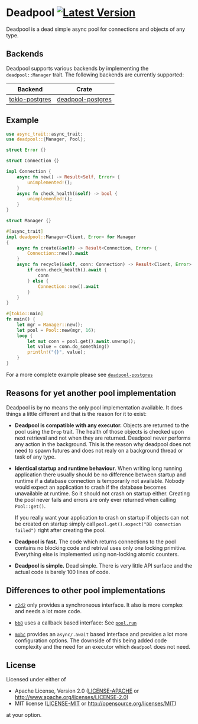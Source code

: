 # Deadpool [![Latest Version](https://img.shields.io/crates/v/deadpool.svg)](https://crates.io/crates/deadpool)

Deadpool is a dead simple async pool for connections and objects
of any type.

## Backends

Deadpool supports various backends by implementing the `deadpool::Manager`
trait. The following backends are currently supported:

Backend                                                     | Crate
----------------------------------------------------------- | -----
[tokio-postgres](https://crates.io/crates/tokio-postrges)   | [deadpool-postgres](https://crates.io/crates/deadpool-postgres)

## Example

```rust
use async_trait::async_trait;
use deadpool::{Manager, Pool};

struct Error {}

struct Connection {}

impl Connection {
    async fn new() -> Result<Self, Error> {
        unimplemented!();
    }
    async fn check_health(&self) -> bool {
        unimplemented!();
    }
}

struct Manager {}

#[async_trait]
impl deadpool::Manager<Client, Error> for Manager
{
    async fn create(&self) -> Result<Connection, Error> {
        Connection::new().await
    }
    async fn recycle(&self, conn: Connection) -> Result<Client, Error> {
        if conn.check_health().await {
            conn
        } else {
            Connection::new().await
        }
    }
}

#[tokio::main]
fn main() {
    let mgr = Manager::new();
    let pool = Pool::new(mgr, 16);
    loop {
        let mut conn = pool.get().await.unwrap();
        let value = conn.do_something()
        println!("{}", value);
    }
}
```

For a more complete example please see
[`deadpool-postgres`](https://crates.io/crates/deadpool-postgres)

## Reasons for yet another pool implementation

Deadpool is by no means the only pool implementation available. It does
things a little different and that is the reason for it to exist:

* **Deadpool is compatible with any executor.** Objects are returned to the
  pool using the `Drop` trait. The health of those objects is checked upon
  next retrieval and not when they are returned. Deadpool never performs any
  action in the background. This is the reason why deadpool does not need
  to spawn futures and does not realy on a background thread or task of any
  type.

* **Identical startup and runtime behaviour**. When writing long running
  application there usually should be no difference between startup and
  runtime if a database connection is temporarily not available. Nobody
  would expect an application to crash if the database becomes unavailable
  at runtime. So it should not crash on startup either. Creating the pool
  never fails and errors are only ever returned when calling `Pool::get()`.

  If you really want your application to crash on startup if objects can
  not be created on startup simply call
  `pool.get().expect("DB connection failed")` right after creating the pool.

* **Deadpool is fast.** The code which returns connections to the pool
  contains no blocking code and retrival uses only one locking primitive.
  Everything else is implemented using non-locking atomic counters.

* **Deadpool is simple.** Dead simple. There is very little API surface and
  the actual code is barely 100 lines of code.

## Differences to other pool implementations

* [`r2d2`](https://crates.io/crates/r2d2) only provides a synchroneous
  interface. It also is more complex and needs a lot more code.

* [`bb8`](https://crates.io/crates/bb8) uses a callback based interface: See
  [`pool.run`](https://docs.rs/bb8/0.3.1/bb8/struct.Pool.html#method.run)

* [`mobc`](https://crates.io/crates/mobc) provides an `async/.await` based
  interface and provides a lot more configuration options. The downside
  of this being added code complexity and the need for an executor which
  `deadpool` does not need.

## License

Licensed under either of

* Apache License, Version 2.0 ([LICENSE-APACHE](LICENSE-APACHE) or http://www.apache.org/licenses/LICENSE-2.0)
* MIT license ([LICENSE-MIT](LICENSE-MIT) or http://opensource.org/licenses/MIT)

at your option.

